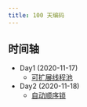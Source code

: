```yaml
---
title: 100 天编码
---
```


## 时间轴

- Day1 (2020-11-17)
  - [可扩展线程池](https://github.com/syfxlin/code/tree/master/100-days-of-code/java/src/main/java/me/ixk/days/day1)
- Day2 (2020-11-18)
  - [自动顺序锁](https://github.com/syfxlin/code/tree/master/100-days-of-code/java/src/main/java/me/ixk/days/day2)

